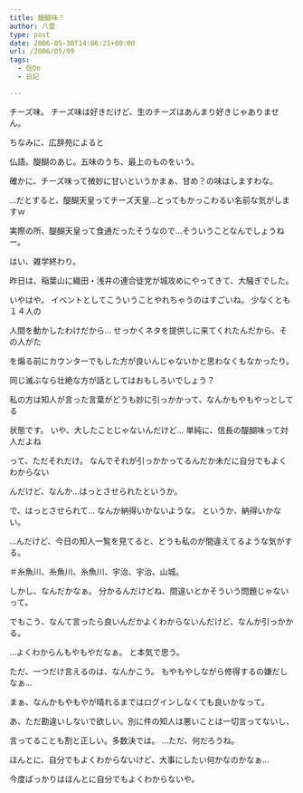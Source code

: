 ```yaml
---
title: 醍醐味？
author: 八雲
type: post
date: 2006-05-30T14:06:21+00:00
url: /2006/05/99
tags:
  - 信On
  - 日記

---
```

チーズ味。 チーズ味は好きだけど、生のチーズはあんまり好きじゃありません。
  
ちなみに、広辞苑によると
  
仏語。醍醐のあじ。五味のうち、最上のものをいう。
  
確かに、チーズ味って微妙に甘いというかまぁ、甘め？の味はしますわな。
  
…だとすると、醍醐天皇ってチーズ天皇…とってもかっこわるい名前な気がしますｗ
  
実際の所、醍醐天皇って食通だったそうなので…そういうことなんでしょうねー。

はい、雑学終わり。

昨日は、稲葉山に織田・浅井の連合徒党が城攻めにやってきて、大騒ぎでした。
  
いやはや。 イベントとしてこういうことやれちゃうのはすごいね。 少なくとも１４人の
  
人間を動かしたわけだから… せっかくネタを提供しに来てくれたんだから、その人がた
  
を煽る前にカウンターでもした方が良いんじゃないかと思わなくもなかったり。
  
同じ滅ぶなら壮絶な方が話としてはおもしろいでしょう？

私の方は知人が言った言葉がどうも妙に引っかかって、なんかもやもやっとしてる
  
状態です。 いや、大したことじゃないんだけど… 単純に、信長の醍醐味って対人だよね
  
って、ただそれだけ。 なんでそれが引っかかってるんだか未だに自分でもよくわからない
  
んだけど、なんか…はっとさせられたというか。
  
で、はっとさせられて… なんか納得いかないような。 というか、納得いかない。
  
…んだけど、今日の知人一覧を見てると、どうも私のが間違えてるような気がする。
  
＃糸魚川、糸魚川、糸魚川、宇治、宇治、山城。

しかし、なんだかなぁ。 分かるんだけどね、間違いとかそういう問題じゃないって。
  
でもこう、なんて言ったら良いんだかよくわからないんだけど、なんか引っかかる。
  
…よくわからんもやもやだなぁ。 と本気で思う。

ただ、一つだけ言えるのは、なんかこう。 もやもやしながら修得するの嫌だしなぁ…
  
まぁ、なんかもやもやが晴れるまではログインしなくても良いかなって。
  
あ、ただ勘違いしないで欲しい。別に件の知人は悪いことは一切言ってないし、
  
言ってることも割と正しい。多数決では。 …ただ、何だろうね。
  
ほんとに、自分でもよくわからないけど、大事にしたい何かなのかなぁ…
  
今度ばっかりはほんとに自分でもよくわからないや。

